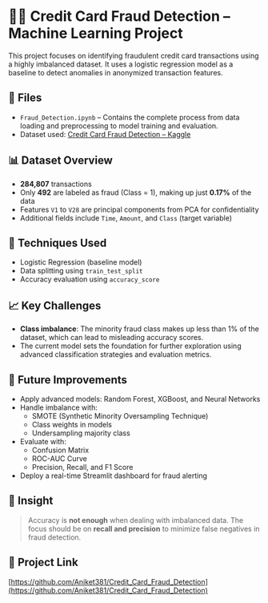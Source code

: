 # 🕵️‍♂️ Credit Card Fraud Detection – Machine Learning Project

This project focuses on identifying fraudulent credit card transactions using a highly imbalanced dataset. It uses a logistic regression model as a baseline to detect anomalies in anonymized transaction features.

## 📁 Files

- `Fraud_Detection.ipynb` – Contains the complete process from data loading and preprocessing to model training and evaluation.
- Dataset used: [Credit Card Fraud Detection – Kaggle](https://www.kaggle.com/datasets/mlg-ulb/creditcardfraud)

## 📊 Dataset Overview

- **284,807** transactions
- Only **492** are labeled as fraud (Class = 1), making up just **0.17%** of the data
- Features `V1` to `V28` are principal components from PCA for confidentiality
- Additional fields include `Time`, `Amount`, and `Class` (target variable)

## 🧠 Techniques Used

- Logistic Regression (baseline model)
- Data splitting using `train_test_split`
- Accuracy evaluation using `accuracy_score`

## 📈 Key Challenges

- **Class imbalance**: The minority fraud class makes up less than 1% of the dataset, which can lead to misleading accuracy scores.
- The current model sets the foundation for further exploration using advanced classification strategies and evaluation metrics.

## 🚀 Future Improvements

- Apply advanced models: Random Forest, XGBoost, and Neural Networks
- Handle imbalance with:
  - SMOTE (Synthetic Minority Oversampling Technique)
  - Class weights in models
  - Undersampling majority class
- Evaluate with:
  - Confusion Matrix
  - ROC-AUC Curve
  - Precision, Recall, and F1 Score
- Deploy a real-time Streamlit dashboard for fraud alerting

## 🧠 Insight

> Accuracy is **not enough** when dealing with imbalanced data. The focus should be on **recall and precision** to minimize false negatives in fraud detection.

## 🔗 Project Link

[https://github.com/Aniket381/Credit_Card_Fraud_Detection](https://github.com/Aniket381/Credit_Card_Fraud_Detection)
